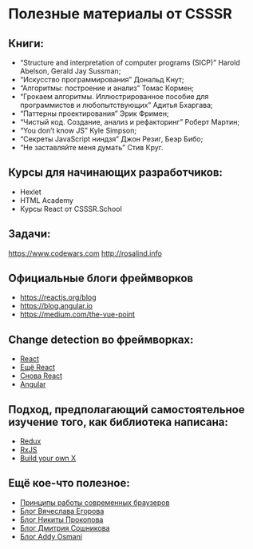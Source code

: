 # Полезные материалы от CSSSR

## Книги:
- “Structure and interpretation of computer programs (SICP)” Harold Abelson, Gerald Jay Sussman;
- “Искусство программирования” Дональд Кнут;
- “Алгоритмы: построение и анализ” Томас Кормен;
- “Грокаем алгоритмы. Иллюстрированное пособие для программистов и любопытствующих” Адитья Бхаргава;
- “Паттерны проектирования” Эрик Фримен;
- “Чистый код. Создание, анализ и рефакторинг” Роберт Мартин;
- “You don’t know JS” Kyle Simpson;
- “Секреты JavaScript ниндзя” Джон Резиг, Беэр Бибо;
- “Не заставляйте меня думать” Стив Круг.

## Курсы для начинающих разработчиков:
- Hexlet
- HTML Academy
- Курсы React от CSSSR.School

## Задачи:
https://www.codewars.com
http://rosalind.info

## Официальные блоги фреймворков
- https://reactjs.org/blog
- https://blog.angular.io
- https://medium.com/the-vue-point
## Сhange detection во фреймворках:
- [React](https://reactjs.org/docs/reconciliation.html)
- [Ещё React](https://blog.csssr.com/ru/article/react-perfomance/)
- [Снова React](https://reactjs.org/docs/optimizing-performance.html#avoid-reconciliation)
- [Angular](https://blog.thoughtram.io/angular/2016/02/22/angular-2-change-detection-explained.html)

## Подход, предполагающий самостоятельное изучение того, как библиотека написана:
- [Redux](https://zapier.com/engineering/how-to-build-redux/)
- [RxJS](https://benlesh.medium.com/learning-observable-by-building-observable-d5da57405d87)
- [Build your own X](https://github.com/codecrafters-io/build-your-own-x)
  
## Ещё кое-что полезное:
- [Принципы работы современных браузеров](https://www.html5rocks.com/ru/tutorials/internals/howbrowserswork/)
- [Блог Вячеслава Егорова](https://mrale.ph/)
- [Блог Никиты Прокопова](https://tonsky.me/)
- [Блог Дмитрия Сошникова](http://dmitrysoshnikov.com/)
- [Блог Addy Osmani](https://medium.com/@addyosmani)